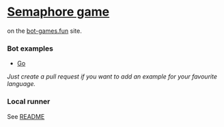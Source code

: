# [Semaphore game](https://bot-games.fun/semaphore) 
on the [bot-games.fun](https://bot-games.fun) site.

### Bot examples
* [Go](bot-example/go)

*Just create a pull request if you want to add an example for your favourite language.*

### Local runner
See [README](https://github.com/bot-games/semaphore/tree/master/cmd/localrunner)